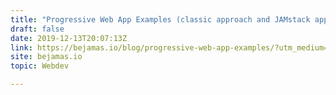 ```yaml
---
title: "Progressive Web App Examples (classic approach and JAMstack approach)"
draft: false
date: 2019-12-13T20:07:13Z
link: https://bejamas.io/blog/progressive-web-app-examples/?utm_medium=RSS&utm_source=hune
site: bejamas.io
topic: Webdev  

---
```


